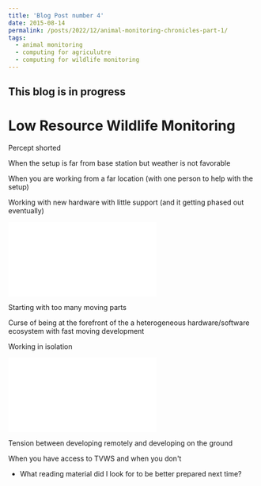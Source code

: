 ```yaml
---
title: 'Blog Post number 4'
date: 2015-08-14
permalink: /posts/2022/12/animal-monitoring-chronicles-part-1/
tags:
  - animal monitoring
  - computing for agriculutre
  - computing for wildlife monitoring
---
```


This blog is in progress
--------------------------

Low Resource Wildlife Monitoring
======================

Percept shorted

When the setup is far from base station but weather is not favorable

When you are working from a far location (with one person to help with the setup)

Working with new hardware with little support (and it getting phased out eventually)

![image1](img1.txt)

Starting with too many moving parts

Curse of being at the forefront of the a heterogeneous hardware/software ecosystem with fast moving development

Working in isolation

![image2](img2.txt)

Tension between developing remotely and developing on the ground

When you have access to TVWS and when you don't 

- What reading material did I look for to be better prepared next time?

